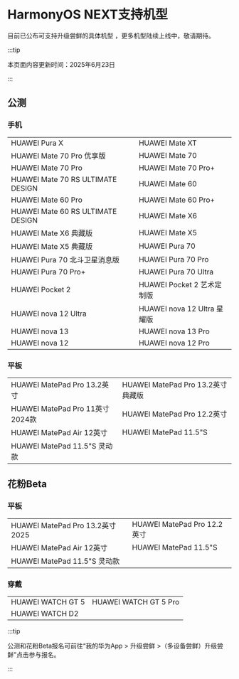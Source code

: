 # HarmonyOS NEXT支持机型

目前已公布可支持升级尝鲜的具体机型 ，更多机型陆续上线中，敬请期待。

:::tip

本页面内容更新时间：2025年6月23日

:::


## 公测

### 手机

|                                   |                             |
| --------------------------------- | --------------------------- |
| HUAWEI Pura X                     | HUAWEI Mate XT | ULTIMATE DESIGN                            |
| HUAWEI Mate 70 Pro 优享版         | HUAWEI Mate 70              |
| HUAWEI Mate 70 Pro                | HUAWEI Mate 70 Pro+         |
| HUAWEI Mate 70 RS ULTIMATE DESIGN | HUAWEI Mate 60              |
| HUAWEI Mate 60 Pro                | HUAWEI Mate 60 Pro+         |
| HUAWEI Mate 60 RS ULTIMATE DESIGN | HUAWEI Mate X6              |
| HUAWEI Mate X6 典藏版             | HUAWEI Mate X5              |
| HUAWEI Mate X5 典藏版             | HUAWEI Pura 70              |
| HUAWEI Pura 70 北斗卫星消息版     | HUAWEI Pura 70 Pro          |
| HUAWEI Pura 70 Pro+               | HUAWEI Pura 70 Ultra        |
| HUAWEI Pocket 2                   | HUAWEI Pocket 2 艺术定制版  |
| HUAWEI nova 12 Ultra              | HUAWEI nova 12 Ultra 星耀版 |
| HUAWEI nova 13                    | HUAWEI nova 13 Pro          |
| HUAWEI nova 12                    | HUAWEI nova 12 Pro          |



### 平板

|                                  |                                    |
| -------------------------------- | ---------------------------------- |
| HUAWEI MatePad Pro 13.2英寸      | HUAWEI MatePad Pro 13.2英寸 典藏版 |
| HUAWEI MatePad Pro 11英寸 2024款 | HUAWEI MatePad Pro 12.2英寸        |
| HUAWEI MatePad Air 12英寸 | HUAWEI MatePad 11.5"S        |
| HUAWEI MatePad 11.5"S 灵动款 |       |



## 花粉Beta

### 平板

|                                  |                             |
| -------------------------------- | --------------------------- |
| HUAWEI MatePad Pro 13.2英寸 2025 | HUAWEI MatePad Pro 12.2英寸 |
| HUAWEI MatePad Air 12英寸        | HUAWEI MatePad 11.5"S       |
| HUAWEI MatePad 11.5"S 灵动款     |                             |

### 穿戴

|                                  |                             |
| -------------------------------- | --------------------------- |
| HUAWEI WATCH GT 5 | HUAWEI WATCH GT 5 Pro |
| HUAWEI WATCH D2     |                             |



:::tip

公测和花粉Beta报名可前往“我的华为App > 升级尝鲜 >（多设备尝鲜）升级尝鲜”点击参与报名。

:::